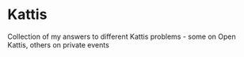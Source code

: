 # Kattis

Collection of my answers to different Kattis problems - some on Open Kattis, others on private events
